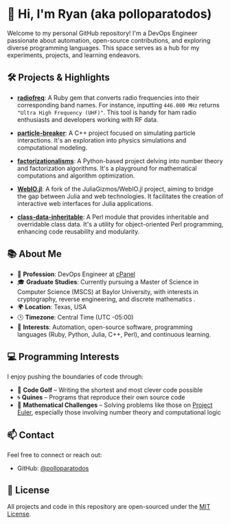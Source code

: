 # 👋 Hi, I'm Ryan (aka polloparatodos)

Welcome to my personal GitHub repository! I'm a DevOps Engineer passionate about automation, open-source contributions, and exploring diverse programming languages. This space serves as a hub for my experiments, projects, and learning endeavors.

## 🛠️ Projects & Highlights

- **[radiofreq](https://github.com/polloparatodos/radiofreq)**: A Ruby gem that converts radio frequencies into their corresponding band names. For instance, inputting `446.000 MHz` returns `"Ultra High Frequency (UHF)"`. This tool is handy for ham radio enthusiasts and developers working with RF data.

- **[particle-breaker](https://github.com/polloparatodos/particle-breaker)**: A C++ project focused on simulating particle interactions. It's an exploration into physics simulations and computational modeling.

- **[factorizationalisms](https://github.com/polloparatodos/factorizationalisms)**: A Python-based project delving into number theory and factorization algorithms. It's a playground for mathematical computations and algorithm optimization.

- **[WebIO.jl](https://github.com/polloparatodos/WebIO.jl)**: A fork of the JuliaGizmos/WebIO.jl project, aiming to bridge the gap between Julia and web technologies. It facilitates the creation of interactive web interfaces for Julia applications.

- **[class-data-inheritable](https://github.com/polloparatodos/class-data-inheritable)**: A Perl module that provides inheritable and overridable class data. It's a utility for object-oriented Perl programming, enhancing code reusability and modularity.

## 📚 About Me

- 💼 **Profession**: DevOps Engineer at [cPanel](https://cpanel.net/)
- 🎓 **Graduate Studies**: Currently pursuing a Master of Science in Computer Science (MSCS) at Baylor University, with interests in cryptography, reverse engineering, and discrete mathematics .
- 🌍 **Location**: Texas, USA
- 🕒 **Timezone**: Central Time (UTC -05:00)
- 🧠 **Interests**: Automation, open-source software, programming languages (Ruby, Python, Julia, C++, Perl), and continuous learning.

## 💻 Programming Interests

I enjoy pushing the boundaries of code through:

- 🔢 **Code Golf** – Writing the shortest and most clever code possible
- 🌀 **Quines** – Programs that reproduce their own source code
- 🧮 **Mathematical Challenges** – Solving problems like those on [Project Euler](https://projecteuler.net), especially those involving number theory and computational logic

## 📫 Contact

Feel free to connect or reach out:

- GitHub: [@polloparatodos](https://github.com/polloparatodos)

## 📝 License

All projects and code in this repository are open-sourced under the [MIT License](LICENSE).
